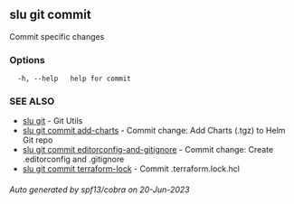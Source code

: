 ## slu git commit

Commit specific changes

### Options

```
  -h, --help   help for commit
```

### SEE ALSO

* [slu git](slu_git.md)	 - Git Utils
* [slu git commit add-charts](slu_git_commit_add-charts.md)	 - Commit change: Add Charts (.tgz) to Helm Git repo
* [slu git commit editorconfig-and-gitignore](slu_git_commit_editorconfig-and-gitignore.md)	 - Commit change: Create .editorconfig and .gitignore
* [slu git commit terraform-lock](slu_git_commit_terraform-lock.md)	 - Commit .terraform.lock.hcl

###### Auto generated by spf13/cobra on 20-Jun-2023
